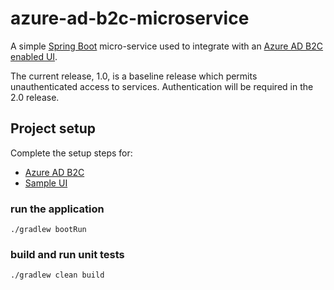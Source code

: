 # azure-ad-b2c-microservice

A simple [Spring Boot](https://spring.io/projects/spring-boot) micro-service used to integrate with an
[Azure AD B2C](https://azure.microsoft.com/en-us/services/active-directory-b2c/) [enabled UI](https://github.com/dixonwhitmire/azure-ad-b2c-ui).

The current release, 1.0, is a baseline release which permits unauthenticated access to services. Authentication will
be required in the 2.0 release.

## Project setup

Complete the setup steps for:
- [Azure AD B2C](https://github.com/microsoft/azure-spring-boot/tree/master/azure-spring-boot-samples/azure-active-directory-b2c-oidc-spring-boot-sample)
- [Sample UI](https://github.com/dixonwhitmire/azure-ad-b2c-ui)

### run the application
```
./gradlew bootRun
```

### build and run unit tests
```
./gradlew clean build
```